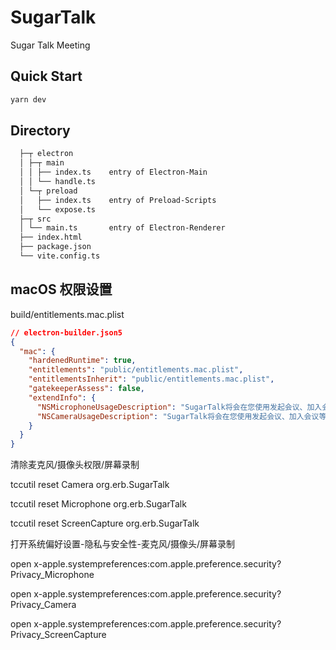 # SugarTalk

Sugar Talk Meeting

## Quick Start

```sh
yarn dev
```

## Directory

```diff
  ├─┬ electron
  │ ├─┬ main
  │ │ ├── index.ts    entry of Electron-Main
  │ │ └── handle.ts
  │ └─┬ preload
  │   ├── index.ts    entry of Preload-Scripts
  │   └── expose.ts
  ├─┬ src
  │ └── main.ts       entry of Electron-Renderer
  ├── index.html
  ├── package.json
  └── vite.config.ts
```

## macOS 权限设置

build/entitlements.mac.plist

```json
// electron-builder.json5
{
  "mac": {
    "hardenedRuntime": true,
    "entitlements": "public/entitlements.mac.plist",
    "entitlementsInherit": "public/entitlements.mac.plist",
    "gatekeeperAssess": false,
    "extendInfo": {
      "NSMicrophoneUsageDescription": "SugarTalk将会在您使用发起会议、加入会议等功能时使用您的麦克风",
      "NSCameraUsageDescription": "SugarTalk将会在您使用发起会议、加入会议等功能时使用您的摄像头"
    }
  }
}
```

清除麦克风/摄像头权限/屏幕录制

tccutil reset Camera org.erb.SugarTalk

tccutil reset Microphone org.erb.SugarTalk

tccutil reset ScreenCapture org.erb.SugarTalk

打开系统偏好设置-隐私与安全性-麦克风/摄像头/屏幕录制

open x-apple.systempreferences:com.apple.preference.security\?Privacy_Microphone

open x-apple.systempreferences:com.apple.preference.security\?Privacy_Camera

open x-apple.systempreferences:com.apple.preference.security\?Privacy_ScreenCapture
